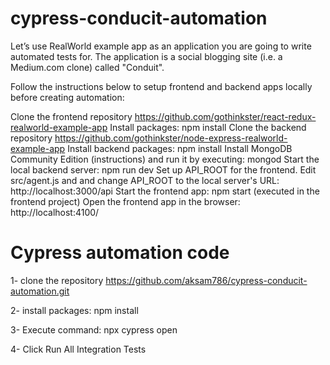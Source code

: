# cypress-conducit-automation

Let’s use RealWorld example app as an application you are going to write automated tests for. The application is a social blogging site (i.e. a Medium.com clone) called "Conduit".

Follow the instructions below to setup frontend and backend apps locally before creating automation:

Clone the frontend repository https://github.com/gothinkster/react-redux-realworld-example-app
Install packages: npm install
Clone the backend repository https://github.com/gothinkster/node-express-realworld-example-app
Install backend packages: npm install
Install MongoDB Community Edition (instructions) and run it by executing: mongod
Start the local backend server: npm run dev 
Set up API_ROOT for the frontend. Edit src/agent.js and and change API_ROOT to the local server's URL: http://localhost:3000/api
Start the frontend app: npm start (executed in the frontend project)
Open the frontend app in the browser: http://localhost:4100/

# Cypress automation code

1- clone the repository https://github.com/aksam786/cypress-conducit-automation.git

2- install packages: npm install

3- Execute command: npx cypress open

4- Click Run All Integration Tests
